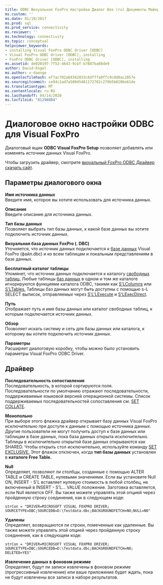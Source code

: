 ```yaml
---
title: ODBC Визуальная FoxPro Настройка Диалог Box (ru) Документы Майкрософт
ms.custom: ''
ms.date: 01/19/2017
ms.prod: sql
ms.prod_service: connectivity
ms.reviewer: ''
ms.technology: connectivity
ms.topic: conceptual
helpviewer_keywords:
- installing Visual FoxPro ODBC driver [ODBC]
- Visual FoxPro ODBC driver [ODBC], installing
- FoxPro ODBC driver [ODBC], installing
ms.assetid: de020197-7f53-4643-9cbf-b7887ba88de9
author: David-Engel
ms.author: v-daenge
ms.openlocfilehash: ef7ac702a69342833c6dfffa0ffc9cdd0ac2857e
ms.sourcegitcommit: ce94c2ad7a50945481172782c270b5b0206e61de
ms.translationtype: MT
ms.contentlocale: ru-RU
ms.lasthandoff: 04/14/2020
ms.locfileid: "81298084"
---
```

# <a name="odbc-visual-foxpro-setup-dialog-box"></a>Диалоговое окно настройки ODBC для Visual FoxPro
Диалоговый ящик **ODBC Visual FoxPro Setup** позволяет добавлять или изменять источник данных Visual FoxPro.  
  
 Чтобы загрузить драйвер, смотрите [визуальный FoxPro ODBC Драйвер скачать сайт](https://go.microsoft.com/fwlink/?LinkId=121318).  
  
## <a name="dialog-box-options"></a>Параметры диалогового окна  
 **Имя источника данных**  
 Введите имя, которое вы хотите использовать для источника данных.  
  
 **Описание**  
 Введите описание для источника данных.  
  
 **Тип базы данных**  
 Позволяет выбрать тип базы данных, к какой базе данных вы хотите подключить источник данных.  
  
 **Визуальная база данных FoxPro (. DBC)**  
 Уточняется, что источник данных подключается к [базе данных](../../odbc/microsoft/visual-foxpro-terminology.md) Visual FoxPro (файл.dbc) и ко всем таблицам и локальным представлениям в базе данных.  
  
 **Бесплатный каталог таблицы**  
 Упомянет, что источник данных подключается к каталогу [свободных таблиц.](../../odbc/microsoft/visual-foxpro-terminology.md) Любые таблицы [баз данных](../../odbc/microsoft/visual-foxpro-terminology.md) в одном и том же каталоге игнорируются функциями каталога ODBC, такими как [S'LColumns](../../odbc/microsoft/sqlcolumns-visual-foxpro-odbc-driver.md) или [S'LTables.](../../odbc/microsoft/sqltables-visual-foxpro-odbc-driver.md) Таблицы баз данных могут быть доступны с помощью s-L SELECT выписок, отправляемых через [S'L'LExecute](../../odbc/microsoft/sqlexecute-visual-foxpro-odbc-driver.md) и [S'LExecDirect](../../odbc/microsoft/sqlexecdirect-visual-foxpro-odbc-driver.md).  
  
 **Путь**  
 Отображает путь и имя базы данных или каталог свободных таблиц, к которым подключается источник данных.  
  
 **Обзор**  
 Позволяет искать систему и сеть для базы данных или каталога, к которому вы хотите подключить источник данных.  
  
 **Параметры**  
 Расширяет диалоговую коробку, чтобы можно было установить параметры Visual FoxPro ODBC Driver.  
  
## <a name="driver"></a>Драйвер  
 **Последовательность сопоставления**  
 Последовательность, в которой сортируются поля. Последовательности по умолчанию отражают последовательности, поддерживаемые языковой версией операционной системы. Список поддерживаемых последовательностей сопоставления см. [SET COLLATE](../../odbc/microsoft/set-collate-command.md).  
  
 **Монопольно**  
 При выборе этого флажка драйвер открывает базу данных Visual FoxPro исключительно при доступе к данным с помощью источника данных. Другие пользователи не могут получить доступ к базе данных или таблицам в базе данных, пока база данных открыта исключительно. Таблицы в исключительно открытой базе данных открываются как SHARED. Чтобы открыть стол исключительно, используйте команду [SET EXCLUSIVE.](../../odbc/microsoft/set-exclusive-command.md) Этот флажок отключен, когда **тип базы данных** установлен в **каталоге Free Table.**  
  
 **Null**  
 Определяет, позволяют ли столбцы, созданные с помощью ALTER TABLE и CREATE TABLE, нулевыми значениями. Если вы установите Null ON, INSERT - S'L вставляет нулевую стоимость в любой столбец, не включенный в INSERT - S'L... VALUE положение. Заготовка вставляется, если Null является OFF. Вы также можете управлять этой опцией через пройденную строку соединения, как в следующем коде:  
  
```  
strCon = "DRIVER=MICROSOFT VISUAL FOXPRO DRIVER;  
SOURCETYPE=DBC;SOURCEDB=D:\Testdata.dbc;BACKGROUNDFETCH=NO;NULL=NO"  
```  
  
 **Удалены**  
 Определяет, возвращаются ли строки, помеченные как удаленные. Вы также можете управлять этой опцией через пройденную строку соединения, как в следующем коде:  
  
```  
strCon = "DRIVER=MICROSOFT VISUAL FOXPRO DRIVER;  
SOURCETYPE=DBC;SOURCEDB=D:\Testdata.dbc;BACKGROUNDFETCH=NO;  
DELETED=YES"  
```  
  
 **Извлечение данных в фоновом режиме**  
 Определяет, будут ли записи извлечены в фоновом режиме (прогрессивный извлечение) или ваше приложение будет ждать, пока не будут извлечены все записи в наборе результатов.
